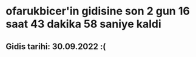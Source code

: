 # ofarukbicer'in gidisine son 2 gun 16 saat 43 dakika 58 saniye kaldi

## Gidis tarihi: 30.09.2022 :(